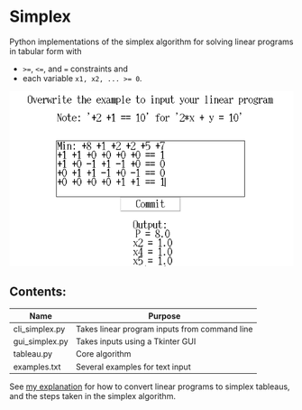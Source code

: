 # Simplex
Python implementations of the simplex algorithm for solving linear programs in tabular form with
- `>=`, `<=`, and `=` constraints and
- each variable `x1, x2, ... >= 0`.

![](gui-demo.png)

## Contents:
|Name | Purpose |
| ----------------- | ----------------------------------- |
| cli_simplex.py | Takes linear program inputs from command line |
| gui_simplex.py | Takes inputs using a Tkinter GUI |
| tableau.py | Core algorithm |
| examples.txt | Several examples for text input |

See [my explanation](https://gist.github.com/imengus/f9619a568f7da5bc74eaf20169a24d98) for how to convert linear programs to simplex tableaus, and the steps taken in the simplex algorithm.
